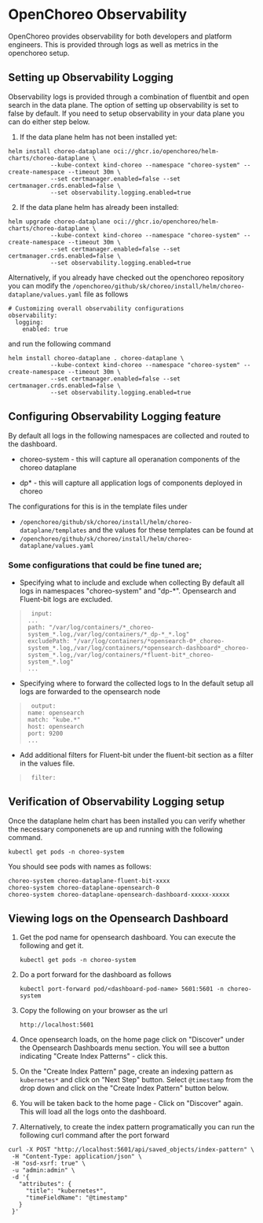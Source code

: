 # OpenChoreo Observability

OpenChoreo provides observability for both developers and platform engineers. This is provided through logs as well as metrics in the openchoreo setup. 

## Setting up Observability Logging

 Observability logs is provided through a combination of fluentbit and open search in the data plane. The option of setting up observability is set to false by default. If you need to setup observability in your data plane you can do either step below.
 
 1. If the data plane helm has not been installed yet:
```
helm install choreo-dataplane oci://ghcr.io/openchoreo/helm-charts/choreo-dataplane \
            --kube-context kind-choreo --namespace "choreo-system" --create-namespace --timeout 30m \
            --set certmanager.enabled=false --set certmanager.crds.enabled=false \
            --set observability.logging.enabled=true
```
2. If the data plane helm has already been installed:
```
helm upgrade choreo-dataplane oci://ghcr.io/openchoreo/helm-charts/choreo-dataplane \
            --kube-context kind-choreo --namespace "choreo-system" --create-namespace --timeout 30m \
            --set certmanager.enabled=false --set certmanager.crds.enabled=false \
            --set observability.logging.enabled=true
```

Alternatively, if you already have checked out the openchoreo repository you can modify the 
`/openchoreo/github/sk/choreo/install/helm/choreo-dataplane/values.yaml` file as follows 
```
# Customizing overall observability configurations
observability:
  logging:
    enabled: true
```
and run the following command
```
helm install choreo-dataplane . choreo-dataplane \
            --kube-context kind-choreo --namespace "choreo-system" --create-namespace --timeout 30m \
            --set certmanager.enabled=false --set certmanager.crds.enabled=false \
            --set observability.logging.enabled=true
```

## Configuring Observability Logging feature 
By default all logs in the following namespaces are collected and routed to the dashboard.

- choreo-system - this will capture all operanation components of the choreo dataplane

- dp* - this will capture all application logs of components deployed in choreo

The configurations for this is in the template files under 

 - `/openchoreo/github/sk/choreo/install/helm/choreo-dataplane/templates` 
and the values for these templates can be found at 
 - `/openchoreo/github/sk/choreo/install/helm/choreo-dataplane/values.yaml`

### Some configurations that could be fine tuned are;

  - Specifying what to include and exclude when collecting 
By default all logs in namespaces "choreo-system" and "dp-*". Opensearch and Fluent-bit logs are excluded.

>      input:
>     ...
>     path: "/var/log/containers/*_choreo-system_*.log,/var/log/containers/*_dp-*_*.log"
>     excludePath: "/var/log/containers/*opensearch-0*_choreo-system_*.log,/var/log/containers/*opensearch-dashboard*_choreo-system_*.log,/var/log/containers/*fluent-bit*_choreo-system_*.log"
>     ...
 - Specifying where to forward the collected logs to
 In the default setup all logs are forwarded to the opensearch node

>      output:
>     name: opensearch
>     match: "kube.*"
>     host: opensearch
>     port: 9200
>     ...

 - Add additional filters for Fluent-bit under the fluent-bit section as a filter in the values file.
 >      filter:

 ## Verification of Observability Logging setup
Once the dataplane helm chart has been installed you can verify whether the necessary componenets are up and running with the following command. 

```
kubectl get pods -n choreo-system
```

You should see pods with names as follows:
```
choreo-system choreo-dataplane-fluent-bit-xxxx    
choreo-system choreo-dataplane-opensearch-0
choreo-system choreo-dataplane-opensearch-dashboard-xxxxx-xxxxx
```  

## Viewing logs on the Opensearch Dashboard
 1. Get the pod name for opensearch dashboard. You can execute the following  and get it. 

    ```
    kubectl get pods -n choreo-system
    ```

 2. Do a port forward for the dashboard as follows
 
    ```
    kubectl port-forward pod/<dashboard-pod-name> 5601:5601 -n choreo-system
    ```
 
 3. Copy the following on your browser as the url

    `http://localhost:5601`

 4. Once opensearch loads, on the home page click on "Discover" under the Opensearch Dashboards menu section. You will see a button indicating "Create Index Patterns" - click this.

 5. On the "Create Index Pattern" page, create an indexing pattern as `kubernetes*` and click on "Next Step" button. Select `@timestamp` from the drop down and click on the "Create Index Pattern" button below.

 6. You will be taken back to the home page - Click on "Discover" again. This will load all the logs onto the dashboard. 

 7. Alternatively, to create the index pattern programatically you can run the following curl command after the port forward
 ```
 curl -X POST "http://localhost:5601/api/saved_objects/index-pattern" \
  -H "Content-Type: application/json" \
  -H "osd-xsrf: true" \
  -u "admin:admin" \
  -d '{
    "attributes": {
      "title": "kubernetes*",
      "timeFieldName": "@timestamp"
    }
  }'
 ```